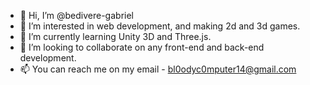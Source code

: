 - 👋 Hi, I’m @bedivere-gabriel
- 👀 I’m interested in web development, and making 2d and 3d games.
- 🌱 I’m currently learning Unity 3D and Three.js.
- 💞️ I’m looking to collaborate on any front-end and back-end development.
- 📫 You can reach me on my email - bl0odyc0mputer14@gmail.com

<!---
bedivere-gabriel/bedivere-gabriel is a ✨ special ✨ repository because its `README.md` (this file) appears on your GitHub profile.
You can click the Preview link to take a look at your changes.
--->
